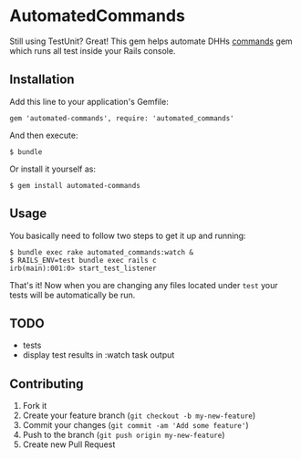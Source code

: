 # AutomatedCommands

Still using TestUnit? Great! This gem helps automate DHHs [commands][1] gem which runs all test inside your Rails console.

## Installation

Add this line to your application's Gemfile:

    gem 'automated-commands', require: 'automated_commands'

And then execute:

    $ bundle

Or install it yourself as:

    $ gem install automated-commands

## Usage

You basically need to follow two steps to get it up and running:

    $ bundle exec rake automated_commands:watch &
    $ RAILS_ENV=test bundle exec rails c
    irb(main):001:0> start_test_listener

That's it! Now when you are changing any files located under `test` your tests will be automatically be run.

## TODO

- tests
- display test results in :watch task output

## Contributing

1. Fork it
2. Create your feature branch (`git checkout -b my-new-feature`)
3. Commit your changes (`git commit -am 'Add some feature'`)
4. Push to the branch (`git push origin my-new-feature`)
5. Create new Pull Request

[1]:https://github.com/rails/commands